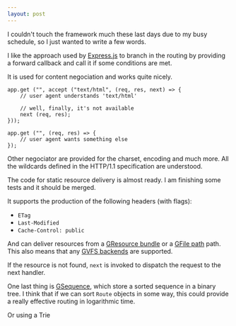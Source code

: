 ```yaml
---
layout: post
---
```


I couldn't touch the framework much these last days due to my busy schedule, so
I just wanted to write a few words.

I like the approach used by [Express.js](http://expressjs.com/) to branch in
the routing by providing a forward callback and call it if some conditions are
met.

It is used for content negociation and works quite nicely.

```vala
app.get ("", accept ("text/html", (req, res, next) => {
    // user agent understands 'text/html'

    // well, finally, it's not available
    next (req, res);
}));

app.get ("", (req, res) => {
    // user agent wants something else
});
```

Other negociator are provided for the charset, encoding and much more. All the
wildcards defined in the HTTP/1.1 specification are understood.

The code for static resource delivery is almost ready. I am finishing some
tests and it should be merged.

It supports the production of the following headers (with flags):

 - `ETag`
 - `Last-Modified`
 - `Cache-Control: public`

And can deliver resources from a [GResource bundle][GResource] or a [GFile
path][GFile] path. This also means that any [GVFS backends][GVFS backends] are
supported.

If the resource is not found, `next` is invoked to dispatch the request to the
next handler.

[GResource]: https://developer.gnome.org/gio/2.46/GFile.html
[GFile]: https://developer.gnome.org/gio/2.46/GFile.html
[GVFS backends]: https://wiki.gnome.org/Projects/gvfs/backends

One last thing is [GSequence][GSequence], which store a sorted sequence in
a binary tree. I think that if we can sort `Route` objects in some way, this
could provide a really effective routing in logarithmic time.

Or using a Trie

[GSequence]: https://developer.gnome.org/glib/2.46/GSequence.html
